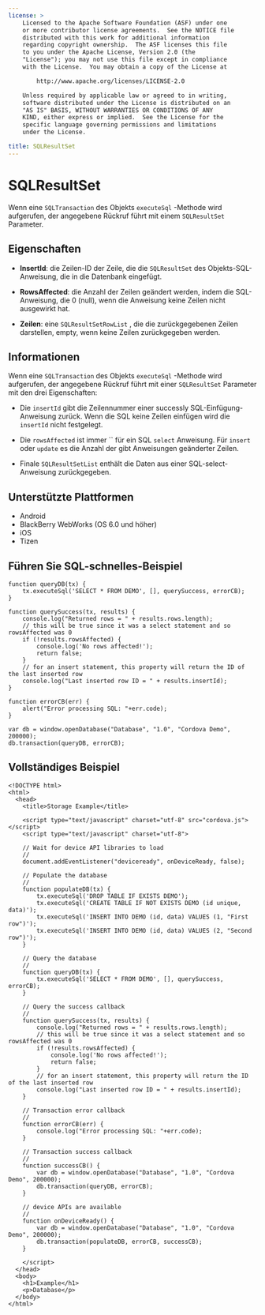 ```yaml
---
license: >
    Licensed to the Apache Software Foundation (ASF) under one
    or more contributor license agreements.  See the NOTICE file
    distributed with this work for additional information
    regarding copyright ownership.  The ASF licenses this file
    to you under the Apache License, Version 2.0 (the
    "License"); you may not use this file except in compliance
    with the License.  You may obtain a copy of the License at

        http://www.apache.org/licenses/LICENSE-2.0

    Unless required by applicable law or agreed to in writing,
    software distributed under the License is distributed on an
    "AS IS" BASIS, WITHOUT WARRANTIES OR CONDITIONS OF ANY
    KIND, either express or implied.  See the License for the
    specific language governing permissions and limitations
    under the License.

title: SQLResultSet
---
```


# SQLResultSet

Wenn eine `SQLTransaction` des Objekts `executeSql` -Methode wird aufgerufen, der angegebene Rückruf führt mit einem `SQLResultSet` Parameter.

## Eigenschaften

*   **InsertId**: die Zeilen-ID der Zeile, die die `SQLResultSet` des Objekts-SQL-Anweisung, die in die Datenbank eingefügt.

*   **RowsAffected**: die Anzahl der Zeilen geändert werden, indem die SQL-Anweisung, die 0 (null), wenn die Anweisung keine Zeilen nicht ausgewirkt hat.

*   **Zeilen**: eine `SQLResultSetRowList` , die die zurückgegebenen Zeilen darstellen, empty, wenn keine Zeilen zurückgegeben werden.

## Informationen

Wenn eine `SQLTransaction` des Objekts `executeSql` -Methode wird aufgerufen, der angegebene Rückruf führt mit einer `SQLResultSet` Parameter mit den drei Eigenschaften:

*   Die `insertId` gibt die Zeilennummer einer successly SQL-Einfügung-Anweisung zurück. Wenn die SQL keine Zeilen einfügen wird die `insertId` nicht festgelegt.

*   Die `rowsAffected` ist immer `` für ein SQL `select` Anweisung. Für `insert` oder `update` es die Anzahl der gibt Anweisungen geänderter Zeilen.

*   Finale `SQLResultSetList` enthält die Daten aus einer SQL-select-Anweisung zurückgegeben.

## Unterstützte Plattformen

*   Android
*   BlackBerry WebWorks (OS 6.0 und höher)
*   iOS
*   Tizen

## Führen Sie SQL-schnelles-Beispiel

    function queryDB(tx) {
        tx.executeSql('SELECT * FROM DEMO', [], querySuccess, errorCB);
    }
    
    function querySuccess(tx, results) {
        console.log("Returned rows = " + results.rows.length);
        // this will be true since it was a select statement and so rowsAffected was 0
        if (!results.rowsAffected) {
            console.log('No rows affected!');
            return false;
        }
        // for an insert statement, this property will return the ID of the last inserted row
        console.log("Last inserted row ID = " + results.insertId);
    }
    
    function errorCB(err) {
        alert("Error processing SQL: "+err.code);
    }
    
    var db = window.openDatabase("Database", "1.0", "Cordova Demo", 200000);
    db.transaction(queryDB, errorCB);
    

## Vollständiges Beispiel

    <!DOCTYPE html>
    <html>
      <head>
        <title>Storage Example</title>
    
        <script type="text/javascript" charset="utf-8" src="cordova.js"></script>
        <script type="text/javascript" charset="utf-8">
    
        // Wait for device API libraries to load
        //
        document.addEventListener("deviceready", onDeviceReady, false);
    
        // Populate the database
        //
        function populateDB(tx) {
            tx.executeSql('DROP TABLE IF EXISTS DEMO');
            tx.executeSql('CREATE TABLE IF NOT EXISTS DEMO (id unique, data)');
            tx.executeSql('INSERT INTO DEMO (id, data) VALUES (1, "First row")');
            tx.executeSql('INSERT INTO DEMO (id, data) VALUES (2, "Second row")');
        }
    
        // Query the database
        //
        function queryDB(tx) {
            tx.executeSql('SELECT * FROM DEMO', [], querySuccess, errorCB);
        }
    
        // Query the success callback
        //
        function querySuccess(tx, results) {
            console.log("Returned rows = " + results.rows.length);
            // this will be true since it was a select statement and so rowsAffected was 0
            if (!results.rowsAffected) {
                console.log('No rows affected!');
                return false;
            }
            // for an insert statement, this property will return the ID of the last inserted row
            console.log("Last inserted row ID = " + results.insertId);
        }
    
        // Transaction error callback
        //
        function errorCB(err) {
            console.log("Error processing SQL: "+err.code);
        }
    
        // Transaction success callback
        //
        function successCB() {
            var db = window.openDatabase("Database", "1.0", "Cordova Demo", 200000);
            db.transaction(queryDB, errorCB);
        }
    
        // device APIs are available
        //
        function onDeviceReady() {
            var db = window.openDatabase("Database", "1.0", "Cordova Demo", 200000);
            db.transaction(populateDB, errorCB, successCB);
        }
    
        </script>
      </head>
      <body>
        <h1>Example</h1>
        <p>Database</p>
      </body>
    </html>